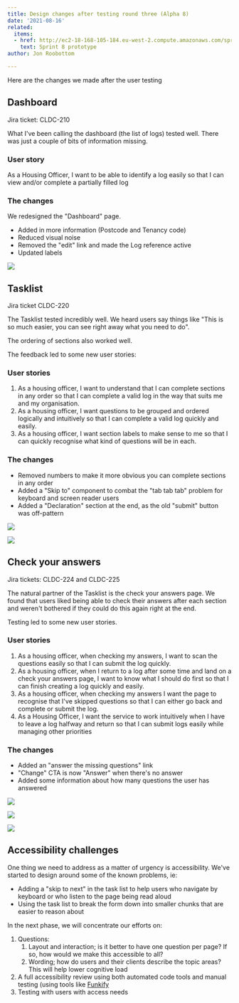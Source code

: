 ```yaml
---
title: Design changes after testing round three (Alpha 8)
date: '2021-08-16'
related:
  items:
  - href: http://ec2-18-168-105-184.eu-west-2.compute.amazonaws.com/sprint8/
    text: Sprint 8 prototype
author: Jon Roobottom

---
```

Here are the changes we made after the user testing

## Dashboard

Jira ticket: CLDC-210

What I've been calling the dashboard (the list of logs) tested well. There was just a couple of bits of information missing.

### User story

As a Housing Officer, I want to be able to identify a log easily so that I can view and/or complete a partially filled log

### The changes

We redesigned the "Dashboard" page.

* Added in more information (Postcode and Tenancy code)
* Reduced visual noise
* Removed the "edit" link and made the Log reference active
* Updated labels

![](/2021-08-19-dashboard-with-incomplete-logs.png)

## Tasklist

Jira ticket CLDC-220

The Tasklist tested incredibly well. We heard users say things like "This is so much easier, you can see right away what you need to do".

The ordering of sections also worked well.

The feedback led to some new user stories:

### User stories

1. As a housing officer, I want to understand that I can complete sections in any order so that I can complete a valid log in the way that suits me and my organisation.
2. As a housing officer, I want questions to be grouped and ordered logically and intuitively so that I can complete a valid log quickly and easily.
3. As a housing officer, I want section labels to make sense to me so that I can quickly recognise what kind of questions will be in each.

### The changes

* Removed numbers to make it more obvious you can complete sections in any order
* Added a "Skip to" component to combat the "tab tab tab" problem for keyboard and screen reader users
* Added a "Declaration" section at the end, as the old "submit" button was off-pattern

![](/2021-08-19-task-list-new.png)

![](/2021-08-19-task-list-rules-for-skip-link.png)

## Check your answers

Jira tickets: CLDC-224 and CLDC-225

The natural partner of the Tasklist is the check your answers page. We found that users liked being able to check their answers after each section and weren't bothered if they could do this again right at the end.

Testing led to some new user stories.

### User stories

1. As a housing officer, when checking my answers, I want to scan the questions easily so that I can submit the log quickly.
2. As a housing officer, when I return to a log after some time and land on a check your answers page, I want to know what I should do first so that I can finish creating a log quickly and easily.
3. As a housing officer, when checking my answers I want the page to recognise that I've skipped questions so that I can either go back and complete or submit the log.
4. As a Housing Officer, I want the service to work intuitively when I have to leave a log halfway and return so that I can submit logs easily while managing other priorities

### The changes

* Added an "answer the missing questions" link
* "Change" CTA is now "Answer" when there's no answer
* Added some information about how many questions the user has answered

![](/2021-08-19-map-for-check-answers.png)

![](/2021-08-19-check-answers-at-the-end-of-a-section.png)

![](/2021-08-19-check-answers-given-up-half-way-though.png)

## Accessibility challenges

One thing we need to address as a matter of urgency is accessibility. We've started to design around some of the known problems, ie:

* Adding a "skip to next" in the task list to help users who navigate by keyboard or who listen to the page being read aloud
* Using the task list to break the form down into smaller chunks that are easier to reason about

In the next phase, we will concentrate our efforts on:

1. Questions:
   1. Layout and interaction; is it better to have one question per page? If so, how would we make this accessible to all?
   2. Wording; how do users and their clients describe the topic areas? This will help lower cognitive load
2. A full accessibility review using both automated code tools and manual testing (using tools like [Funkify](https://www.funkify.org/)
3. Testing with users with access needs